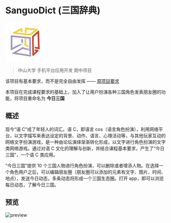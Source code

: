 # SanguoDict (三国辞典)

![logo](pics/logo.jpg)

> 中山大学 手机平台应用开发 期中项目

该项目有基本要求，而不是完全自由发挥 —— [原项目要求](https://github.com/gfzheng/MAD/blob/d1ec0c021d5715c61707089fa2c7f6d817b7c798/Keynotes/%E6%9C%9F%E4%B8%AD%E9%A1%B9%E7%9B%AE.pdf)

本项目在完成课程要求的基础上，加入了让用户扮演各种三国角色发表朋友圈的功能，将项目重命名为 **今日三国**

## 概述

现今“语 C”成了年轻人的词汇。语 C，即语言 cos（语言角色扮演），利用网络平台，以文字描写来表达设定的背景、动作、语言、心理活动等，与其他玩家互动的网络文字扮演游戏，是一种由论坛演绎渐渐转化形成，以文字进行角色扮演的文字类网络游戏。通过对语 C 文化的理解与创新，并结合课程基本要求，产生了“今日三国”，一个语 C 类应用。

“今日三国”提供 10 个三国人物进行角色扮演，可以删除或者增添人物。在选择一个角色用户之后，可以编辑朋友圈（朋友圈可以添加的元素有文字、图片、时间、地点），发送今日动态，多条动态将形成一个三国生态圈。打开 app，即可以浏览每日动态，了解今日三国。

## 预览

![preview](pics/preview.gif)